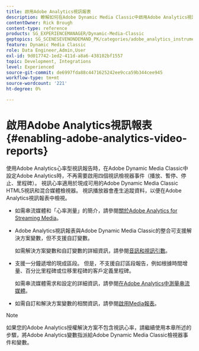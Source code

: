 ```yaml
---
title: 啟用Adobe Analytics視訊報表
description: 瞭解如何在Adobe Dynamic Media Classic中啟用Adobe Analytics視訊報告。
contentOwner: Rick Brough
content-type: reference
products: SG_EXPERIENCEMANAGER/Dynamic-Media-Classic
geptopics: SG_SCENESEVENONDEMAND_PK/categories/adobe_analytics_instrumentation_kit
feature: Dynamic Media Classic
role: Data Engineer,Admin,User
exl-id: 9d017742-1ed2-411d-a8a6-438102bf1557
topic: Development, Integrations
level: Experienced
source-git-commit: de6997fda88c4471625242ee9cca59b344cee945
workflow-type: tm+mt
source-wordcount: '221'
ht-degree: 0%

---
```


# 啟用Adobe Analytics視訊報表{#enabling-adobe-analytics-video-reports}

使用Adobe Analytics心率型視訊報告時，在Adobe Dynamic Media Classic中設定Adobe Analytics時，不再需要啟用四個視訊檢視器事件（播放、暫停、停止、里程碑）。 視訊心率適用於現成可用的Adobe Dynamic Media Classic HTML5視訊和混合媒體檢視器。 視訊播放器會產生追蹤資料，以便在Adobe Analytics視訊報表中檢視。

* 如需串流媒體和「心率測量」的簡介，請參閱[關於Adobe Analytics for Streaming Media](https://experienceleague.adobe.com/en/docs/media-analytics/using/media-overview)。

* Adobe Analytics視訊報表與Adobe Dynamic Media Classic的整合可支援解決方案變數，但不支援自訂變數。

  如需解決方案變數和自訂變數的詳細資訊，請參閱[音訊和視訊引數](https://experienceleague.adobe.com/en/docs/media-analytics/using/implementation/variables/audio-video-parameters)。

* 支援一分鐘遞增的現成區段。 但是，不支援自訂區段報告，例如根據時間增量、百分比里程碑或位移里程碑的客戶定義里程碑。

  如需串流媒體需求和設定的詳細資訊，請參閱[在Adobe Analytics中測量串流媒體](https://experienceleague.adobe.com/en/docs/media-analytics/using/media-overview)。

* 如需自訂和解決方案變數的相關資訊，請參閱[啟用Media報表](https://experienceleague.adobe.com/en/docs/media-analytics/using/media-reports/media-reports-enable#media-reports)。

>[!NOTE]
>
>如果您的Adobe Analytics授權解決方案不包含視訊心率，請繼續使用本章所述的步驟，將Adobe Analytics變數指派給Adobe Dynamic Media Classic檢視器事件和變數。
